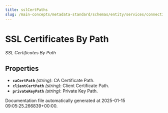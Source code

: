```yaml
---
title: sslCertPaths
slug: /main-concepts/metadata-standard/schemas/entity/services/connections/common/sslcertpaths
---
```


# SSL Certificates By Path

*SSL Certificates By Path*

## Properties

- **`caCertPath`** *(string)*: CA Certificate Path.
- **`clientCertPath`** *(string)*: Client Certificate Path.
- **`privateKeyPath`** *(string)*: Private Key Path.


Documentation file automatically generated at 2025-01-15 09:05:25.266839+00:00.
